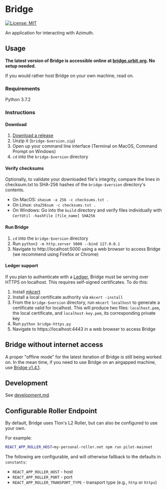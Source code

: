# Bridge

[![License: MIT](https://img.shields.io/badge/License-MIT-green.svg)](https://opensource.org/licenses/MIT)

An application for interacting with Azimuth.

## Usage

**The latest version of Bridge is accessible online at [bridge.urbit.org](https://bridge.urbit.org). No setup needed.**

If you would rather host Bridge on your own machine, read on.

### Requirements

Python 3.7.2

### Instructions

#### Download

1. [Download a release](https://github.com/urbit/bridge/releases/latest)
2. Unzip it (`bridge-$version.zip`)
3. Open up your command line interface (Terminal on MacOS, Command Prompt on Windows)
4. `cd` into the `bridge-$version` directory

#### Verify checksums

Optionally, to validate your downloaded file's integrity, compare the lines in checksum.txt to SHA-256 hashes of the `bridge-$version` directory's contents.

- On MacOS: `shasum -a 256 -c checksums.txt .`
- On Linux: `sha256sum -c checksums.txt .`
- On Windows: Go into the `build` directory and verify files individually with `CertUtil -hashFile [file_name] SHA256`

#### Run Bridge

1. `cd` into the `bridge-$version` directory
2. Run `python3 -m http.server 5000 --bind 127.0.0.1`
3. Navigate to http://localhost:5000 using a web browser to access Bridge (we recommend using Firefox or Chrome)

#### Ledger support

If you plan to authenticate with a [Ledger](https://www.ledger.com/), Bridge must be serving over HTTPS on localhost. This requires self-signed certificates. To do this:

1. Install [mkcert](https://github.com/FiloSottile/mkcert)
2. Install a local certificate authority via `mkcert -install`
3. From the `bridge-$version` directory, run `mkcert localhost` to generate a certificate valid for localhost. This will produce two files: `localhost.pem`, the local certificate, and `localhost-key.pem`, its corresponding private key
4. Run `python bridge-https.py`
5. Navigate to https://localhost:4443 in a web browser to access Bridge

## Bridge without internet access

A proper "offline mode" for the latest iteration of Bridge is still being worked on. In the mean time, if you need to use Bridge on an airgapped machine, use [Bridge v1.4.1](https://github.com/urbit/bridge/releases/tag/v1.4.1).

## Development

See [development.md](DEVELOPMENT.md).


## Configurable Roller Endpoint

By default, Bridge uses Tlon's L2 Roller, but can also be configured to use your own.

For example:

```sh
REACT_APP_ROLLER_HOST=my-personal-roller.net npm run pilot-mainnet
```

The following are configurable, and will otherwise fallback to the defaults in `constants`:
- `REACT_APP_ROLLER_HOST` - host
- `REACT_APP_ROLLER_PORT` - port
- `REACT_APP_ROLLER_TRANSPORT_TYPE` - transport type (e.g., `http` or `https`)
